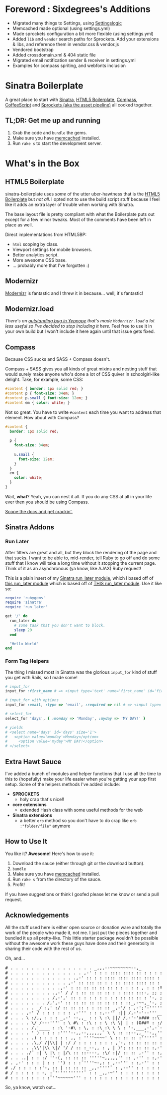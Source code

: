 # Foreword : Sixdegrees's Additions
* Migrated many things to Settings, using [Settingslogic](https://github.com/binarylogic/settingslogic)
* Memcached made optional (using settings.yml)
* Made sprockets configuration a bit more flexible (using settings.yml)
* Added `lib` and `vendor` search paths for Sprockets. Add your extensions & libs, and reference them in vendor.css & vendor.js
* Vendored bootstrap
* Added crossdomain.xml & 404 static file
* Migrated email notification sender & receiver in settings.yml
* Examples for compass spriting, and webfonts inclusion



# Sinatra Boilerplate

A great place to start with [Sinatra](http://www.sinatrarb.com/), [HTML5 Boilerplate](http://html5boilerplate.com/), [Compass](http://compass-style.org/), [CoffeeScript](http://coffeescript.org/) and [Sprockets (aka the asset pipeline)](https://github.com/sstephenson/sprockets) all cooked together.

## TL;DR: Get me up and running

1. Grab the code and `bundle` the gems.
2. Make sure you have [memcached](http://www.memcached.org/) installed.
3. Run `rake s` to start the development server.

# What's in the Box

## HTML5 Boilerplate

sinatra-boilerplate uses *some* of the utter uber-hawtness that is the [HTML5 Boilerplate](http://html5boilerplate.com/) but *not all*. I opted not to use the build script stuff because I feel like it adds an extra layer of trouble when working with Sinatra.

The base layout file is pretty compliant with what the Boilerplate puts out except for a few minor tweaks. Most of the comments have been left in place as well.

Direct implementations from HTML5BP:

* `html` scoping by class.
* Viewport settings for mobile browsers.
* Better analytics script.
* More awesome CSS base.
* ... probably more that I've forgotten :)

## Modernizr

[Modernizr](http://www.modernizr.com/) is fantastic and I threw it in because... well, it's fantastic!

## Modernizr.load

*There's an [outstanding bug in Yepnope](https://github.com/SlexAxton/yepnope.js/issues/100) that's made `Modernizr.load` a lot less useful so I've decided to stop including it here.* Feel free to use it in your own build but I won't include it here again until that issue gets fixed.

## Compass

Because CSS sucks and SASS + Compass doesn't.

Compass + SASS gives you all kinds of great mixins and nesting stuff that would surely make anyone who's done a lot of CSS quiver in schoolgirl-like delight. Take, for example, some CSS:

```css
#content { border: 1px solid red; }
#content p { font-size: 34em; }
#content p.small { font-size: 12em; }
#content em { color: white; }
```

Not so great. You have to write `#content` each time you want to address that element. How about with Compass?

```scss
#content {
  border: 1px solid red;
  
  p {
    font-size: 34em;
    
    &.small {
      font-size: 12em;
    }
  }
  em {
    color: white;
  }
}
```

Wait, **what**? Yeah, you can nest it all. If you do any CSS at all in your life ever then you should be using Compass.

[Scope the docs and get crackin'.](http://compass-style.org/)


## Sinatra Addons

### Run Later

After filters are great and all, but they block the rendering of the page and that sucks. I want to be able to, mid-render, tell Ruby to go off and do some stuff that I know will take a long time without it stopping the current page. Think of it as an asynchronous (ya know, like AJAX) Ruby request!

This is a plain insert of my [Sinatra run_later module](https://github.com/l3ck/sinatra_run_later), which I based off of [this run_later module](https://github.com/pmamediagroup/sinatra_run_later) which is based off of [THIS run_later module](https://github.com/mattmatt/run_later). Use it like so:

```ruby
require 'rubygems'
require 'sinatra'
require 'run_later'

get '/' do
  run_later do
    # some task that you don't want to block.
    sleep 20
  end

  "Hello World"
end
```








### Form Tag Helpers

The thing I missed most in Sinatra was the glorious `input_for` kind of stuff you get with Rails, so I made some!

```ruby
# input_for
input_for :first_name # => <input type='text' name='first_name' id='first_name' value=''>

# input_for with options
input_for :email, :type => 'email', :required => nil # => <input type='email' name='email' id='email' required value=''>

# select_for
select_for 'days', { :monday => 'Monday', :myday => 'MY DAY!' }

# yields
# <select name='days' id='days' size='1'>
#   <option value='monday'>Monday</option>
#     <option value='myday'>MY DAY!</option>
# </select>
```







## Extra Hawt Sauce

I've added a bunch of modules and helper functions that I use all the time to this to (hopefully) make your life easier when you're getting your app first setup. Some of the helpers methods I've added include:

* **SPROCKETS**
  * holy crap that's nice!!
* **core extensions**
  * extended Hash class with some useful methods for the web
* **Sinatra extensions**
  * a better `erb` method so you don't have to do crap like `erb :"folder/file"` anymore


## How to Use It

You like it? **Awesome!** Here's how to use it:

1. Download the sauce (either through git or the download button).
2. `bundle`
3. Make sure you have [memcached](http://www.memcached.org/) installed.
4. Run `rake s` from the directory of the sauce.
5. Profit!

If you have suggestions or think I goofed please let me know or send a pull request.

## Acknowledgements

All the stuff used here is either open source or donation ware and totally the work of the people who made it, not me. I just put the pieces together and bundled it up all pretty-like. This little starter package wouldn't be possible without the awesome work these guys have done and their generosity in sharing their code with the rest of us.

Oh, and...

<pre>
# . . . . . . . . . . . . . . . . _,,,--~~~~~~~~--,_
# . . . . . . . . . . . . . . ,-' : : : :::: :::: :: : : : : :º '-, ITS A TRAP!
# . . . . . . . . . . . . .,-' :: : : :::: :::: :::: :::: : : :o : '-,
# . . . . . . . . . . . ,-' :: ::: :: : : :: :::: :::: :: : : : : :O '-,
# . . . . . . . . . .,-' : :: :: :: :: :: : : : : : , : : :º :::: :::: ::';
# . . . . . . . . .,-' / / : :: :: :: :: : : :::: :::-, ;; ;; ;; ;; ;; ;; ;\
# . . . . . . . . /,-',' :: : : : : : : : : :: :: :: : '-, ;; ;; ;; ;; ;; ;;|
# . . . . . . . /,',-' :: :: :: :: :: :: :: : ::_,-~~,_'-, ;; ;; ;; ;; |
# . . . . . _/ :,' :/ :: :: :: : : :: :: _,-'/ : ,-';'-'''''~-, ;; ;; ;;,'
# . . . ,-' / : : : : : : ,-''' : : :,--'' :|| /,-'-'--'''__,''' \ ;; ;,-'/
# . . . \ :/,, : : : _,-' --,,_ : : \ :\ ||/ /,-'-'x### ::\ \ ;;/
# . . . . \/ /---'''' : \ #\ : :\ : : \ :\ \| | : (O##º : :/ /-''
# . . . . /,'____ : :\ '-#\ : \, : :\ :\ \ \ : '-,___,-',-`-,,
# . . . . ' ) : : : :''''--,,--,,,,,,¯ \ \ :: ::--,,_''-,,'''¯ :'- :'-,
# . . . . .) : : : : : : ,, : ''''~~~~' \ :: :: :: :'''''¯ :: ,-' :,/\
# . . . . .\,/ /|\\| | :/ / : : : : : : : ,'-, :: :: :: :: ::,--'' :,-' \ \
# . . . . .\\'|\\ \|/ '/ / :: :_--,, : , | )'; :: :: :: :,-'' : ,-' : : :\ \,
# . . . ./¯ :| \ |\ : |/\ :: ::----, :\/ :|/ :: :: ,-'' : :,-' : : : : : : ''-,,
# . . ..| : : :/ ''-(, :: :: :: '''''~,,,,,'' :: ,-'' : :,-' : : : : : : : : :,-'''\\
# . ,-' : : : | : : '') : : :¯''''~-,: : ,--''' : :,-'' : : : : : : : : : ,-' :¯'''''-,_ .
# ./ : : : : :'-, :: | :: :: :: _,,-''''¯ : ,--'' : : : : : : : : : : : / : : : : : : :''-,
# / : : : : : -, :¯'''''''''''¯ : : _,,-~'' : : : : : : : : : : : : : :| : : : : : : : : :
# : : : : : : : :¯''~~~~~~''' : : : : : : : : : : : : : : : : : : | : : : : : : : : :
</pre>

So, ya know, watch out...
